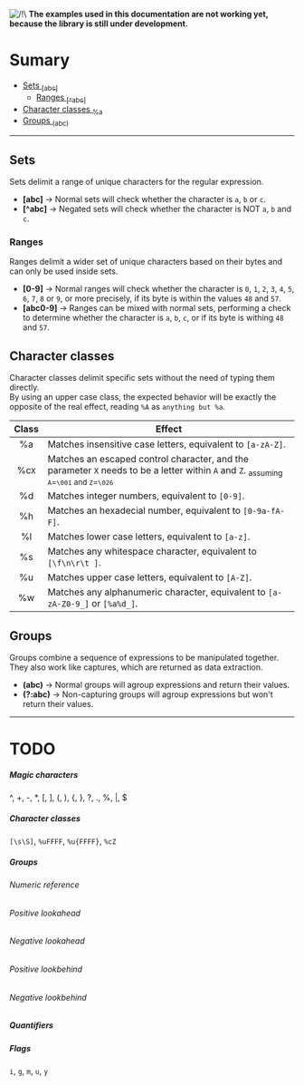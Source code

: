 ![/!\\](https://i.imgur.com/HQ188PK.png) **The examples used in this documentation are not working yet, because the library is still under development.**

# Sumary
- [Sets <sub>\[abc\]</sub>](#sets)
	- [Ranges <sub>\[^abc\]</sub>](#ranges)
- [Character classes <sub>%a</sub>](#character-classes)
- [Groups <sub>\(abc\)</sub>](#groups)

---

## Sets
Sets delimit a range of unique characters for the regular expression.

- **\[abc\]** → Normal sets will check whether the character is `a`, `b` or `c`.
- **\[^abc\]** → Negated sets will check whether the character is NOT `a`, `b` and `c`.

### Ranges
Ranges delimit a wider set of unique characters based on their bytes and can only be used inside sets.

- **\[0-9\]** → Normal ranges will check whether the character is `0`, `1`, `2`, `3`, `4`, `5`, `6`, `7`, `8` or `9`, or more precisely, if its byte is within the values `48` and `57`.
- **[abc0-9]** → Ranges can be mixed with normal sets, performing a check to determine whether the character is `a`, `b`, `c`, or if its byte is withing `48` and `57`.

## Character classes
Character classes delimit specific sets without the need of typing them directly.<br>
By using an upper case class, the expected behavior will be exactly the opposite of the real effect, reading `%A` as `anything but %a`.

| Class | Effect                                                                                                                                             |
| :-:   | -                                                                                                                                                  |  
| %a    | Matches insensitive case letters, equivalent to `[a-zA-Z]`.                                                                                        |
| %c`X` | Matches an escaped control character, and the parameter `X` needs to be a letter within `A` and `Z`. <sub>assuming `A`=`\001` and `Z`=`\026`</sub> |
| %d    | Matches integer numbers, equivalent to `[0-9]`.                                                                                                    |
| %h    | Matches an hexadecial number, equivalent to `[0-9a-fA-F]`.                                                                                         |
| %l    | Matches lower case letters, equivalent to `[a-z]`.                                                                                                 |
| %s    | Matches any whitespace character, equivalent to `[\f\n\r\t ]`.                                                                                     |
| %u    | Matches upper case letters, equivalent to `[A-Z]`.                                                                                                 |
| %w    | Matches any alphanumeric character, equivalent to `[a-zA-Z0-9_]` or `[%a%d_]`.                                                                     |

## Groups
Groups combine a sequence of expressions to be manipulated together.<br>
They also work like captures, which are returned as data extraction.

- **\(abc\)** → Normal groups will agroup expressions and return their values.
- **\(?:abc\)** → Non-capturing groups will agroup expressions but won't return their values.

---

# TODO

##### Magic characters
^, +, -, \*, \[, \], \(, \), \{, \}, ?, ., %, \|, $
##### Character classes
`[\s\S]`, `%uFFFF`, `%u{FFFF}`, `%cZ`
##### Groups
###### Numeric reference
###### Positive lookahead
###### Negative lookahead
###### Positive lookbehind
###### Negative lookbehind
##### Quantifiers
##### Flags
`i`, `g`, `m`, `u`, `y`